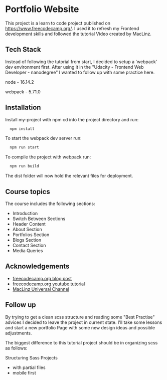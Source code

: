 
# Portfolio Website

This project is a learn to code project published on https://www.freecodecamp.org/.
I used it to refresh my Frontend development skills and followed the tutorial Video created by MacLinz.


## Tech Stack

Instead of following the tutorial from start, I decided to setup a 'webpack' dev environment first.
After using it in the "Udacity - Frontend Web Developer - nanodegree" I wanted to follow up with some practice here.

node - 16.14.2 

webpack - 5.71.0 


## Installation

Install my-project with npm
cd into the project directory and run:

```bash
  npm install 
```
    
To start the webpack dev server run:

```bash
  npm run start
```

To compile the project with webpack run:

```bash
  npm run build
```

The dist folder will now hold the relevant files for deployment.
## Course topics

The course includes the following sections:

-   Introduction
-   Switch Between Sections
-   Header Content
-   About Section
-   Portfolios Section
-   Blogs Section
-   Contact Section
-   Media Queries


## Acknowledgements

 - [freecodecamp.org blog post](https://www.freecodecamp.org/news/create-a-portfolio-website-using-html-css-javascript/)
 - [freecodecamp.org youtube tutorial](https://www.youtube.com/watch?v=xV7S8BhIeBo&t=1s)
 - [MacLinz Universal Channel](https://www.youtube.com/channel/UCn5s7JYuccuKDXN5Mo2XK5Q)


## Follow up

By trying to get a clean scss structure and reading some "Best Practise" advices I decided to leave the project in current state.
I'll take some lessons and start a new portfolio Page with some new design ideas and possible adjustments.

The biggest difference to this tutorial project should be in organizing scss as follows:

Structuring Sass Projects
-   with partial files
-   mobile first